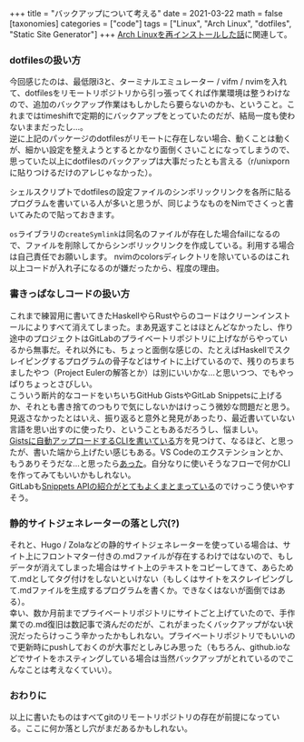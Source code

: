 +++
title = "バックアップについて考える"
date = 2021-03-22
math = false
[taxonomies]
categories = ["code"]
tags = ["Linux", "Arch Linux", "dotfiles", "Static Site Generator"]
+++
[Arch Linuxを再インストールした話](@/posts/reinstall-arch.md)に関連して。

### dotfilesの扱い方

今回感じたのは、最低限i3と、ターミナルエミュレーター / vifm / nvimを入れて、dotfilesをリモートリポジトリから引っ張ってくれば作業環境は整うわけなので、追加のバックアップ作業はもしかしたら要らないのかも、ということ。これまではtimeshiftで定期的にバックアップをとっていたのだが、結局一度も使わないままだったし…。  
逆に上記のパッケージのdotfilesがリモートに存在しない場合、動くことは動くが、細かい設定を整えようとするとかなり面倒くさいことになってしまうので、思っていた以上にdotfilesのバックアップは大事だったとも言える（r/unixpornに貼りつけるだけのアレじゃなかった）。

シェルスクリプトでdotfilesの設定ファイルのシンボリックリンクを各所に貼るプログラムを書いている人が多いと思うが、同じようなものをNimでさくっと書いてみたので貼っておきます。

<script src="https://gist.github.com/kyoheiu/9b5c634d38f26d1b67ad1d34bb29ef76.js"></script>

`os`ライブラリの`createSymlink`は同名のファイルが存在した場合failになるので、ファイルを削除してからシンボリックリンクを作成している。利用する場合は自己責任でお願いします。
nvimのcolorsディレクトリを除いているのはこれ以上コードが入れ子になるのが嫌だったから、程度の理由。

### 書きっぱなしコードの扱い方

これまで練習用に書いてきたHaskellやらRustやらのコードはクリーンインストールによりすべて消えてしまった。まあ見返すことはほとんどなかったし、作り途中のプロジェクトはGitLabのプライベートリポジトリに上げながらやっているから無事だ。それ以外にも、ちょっと面倒な感じの、たとえばHaskellでスクレイピングするプログラムの骨子などはサイトに上げているので、残りのちまちましたやつ（Project Eulerの解答とか）は別にいいかな…と思いつつ、でもやっぱりちょっとさびしい。  
こういう断片的なコードをいちいちGitHub GistsやGitLab Snippetsに上げるか、それとも書き捨てのつもりで気にしないかはけっこう微妙な問題だと思う。見返さなかったとはいえ、振り返ると意外と発見があったり、最近書いていない言語を思い出すのに使ったり、ということもあるだろうし、悩ましい。  
[Gistsに自動アップロードするCLIを書いている](https://note.com/konojunya/n/n461544d2f881)方を見つけて、なるほど、と思ったが、書いた端から上げたい感じもある。VS Codeのエクステンションとか、もうありそうだな…と思ったら[あった](https://github.com/kenhowardpdx/vscode-gist)。自分なりに使いそうなフローで何かCLIを作ってみてもいいかもしれない。  
GitLabも[Snippets APIの紹介がとてもよくまとまっている](https://docs.gitlab.com/ee/api/snippets.html#get-a-single-snippet)のでけっこう使いやすそう。

### 静的サイトジェネレーターの落とし穴(?)

それと、Hugo / Zolaなどの静的サイトジェネレーターを使っている場合は、サイト上にフロントマター付きの.mdファイルが存在するわけではないので、もしデータが消えてしまった場合はサイト上のテキストをコピーしてきて、あらためて.mdとしてタグ付けをしないといけない（もしくはサイトをスクレイピングして.mdファイルを生成するプログラムを書くか。できなくはないが面倒ではある）。  
幸い、数か月前までプライベートリポジトリにサイトごと上げていたので、手作業での.md復旧は数記事で済んだのだが、これがまったくバックアップがない状況だったらけっこう辛かったかもしれない。プライベートリポジトリでもいいので更新時にpushしておくのが大事だとしみじみ思った（もちろん、github.ioなどでサイトをホスティングしている場合は当然バックアップがとれているのでこんなことは考えなくていい）。

### おわりに

以上に書いたものはすべてgitのリモートリポジトリの存在が前提になっている。ここに何か落とし穴がまだあるかもしれない。
